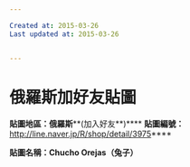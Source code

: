 ```yaml
---

Created at: 2015-03-26
Last updated at: 2015-03-26


---
```


# 俄羅斯加好友貼圖


****貼圖地區：俄羅斯******(加入好友**)**** 
**貼圖編號：**<http://line.naver.jp/R/shop/detail/3975>****

**貼圖名稱：Chucho Orejas（兔子）**

